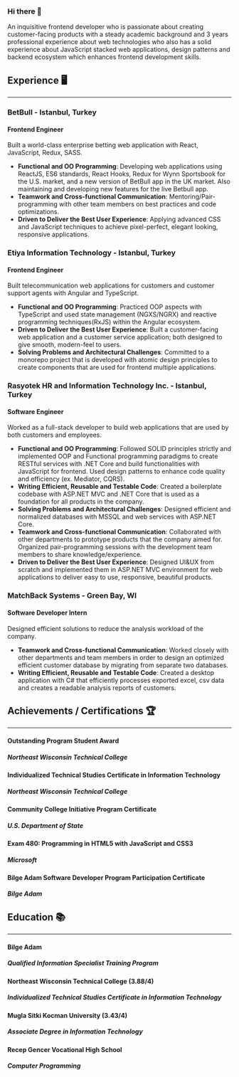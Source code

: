 ### Hi there 👋
An inquisitive frontend developer who is passionate about creating customer-facing products with a steady academic background and 3 years professional experience about web technologies who also has a solid experience about JavaScript stacked web applications, design patterns and backend ecosystem which enhances frontend development skills.

## Experience 🖥
---
### **BetBull** - Istanbul, Turkey
#### **Frontend Engineer**
Built a world-class enterprise betting web application with React, JavaScript, Redux, SASS.
- **Functional and OO Programming**: Developing web applications using ReactJS, ES6 standards, React Hooks, Redux for Wynn Sportsbook for the U.S. market, and a new version of BetBull app in the UK market. Also maintaining and developing new features for the live Betbull app.
- **Teamwork and Cross-functional Communication**: Mentoring/Pair-programming with other team members on best practices and code optimizations.
- **Driven to Deliver the Best User Experience**: Applying advanced CSS and JavaScript techniques to achieve pixel-perfect, elegant looking, responsive applications.

### **Etiya Information Technology** - Istanbul, Turkey
#### **Frontend Engineer**
Built telecommunication web applications for customers and customer support agents with Angular and TypeScript.
- **Functional and OO Programming**: Practiced OOP aspects with TypeScript and used state management (NGXS/NGRX) and reactive programming techniques(RxJS) within the Angular ecosystem.
- **Driven to Deliver the Best User Experience**: Built a customer-facing web application and a customer service application; both designed to give smooth, modern-feel to users.
- **Solving Problems and Architectural Challenges**: Committed to a monorepo project that is developed with atomic design principles to create components that are used for frontend multiple applications.

### **Rasyotek HR and Information Technology Inc.** - Istanbul, Turkey
#### **Software Engineer**
Worked as a full-stack developer to build web applications that are used by both customers and employees.
- **Functional and OO Programming**: Followed SOLID principles strictly and implemented OOP and Functional programming paradigms to create RESTful services with .NET Core and build functionalities with JavaScript for frontend. Used design patterns to enhance code quality and efficiency (ex. Mediator, CQRS).
- **Writing Efficient, Reusable and Testable Code**: Created a boilerplate codebase with ASP.NET MVC and .NET Core that is used as a foundation for all products in the company.
- **Solving Problems and Architectural Challenges**: Designed efficient and normalized databases with MSSQL and web services with ASP.NET Core.
- **Teamwork and Cross-functional Communication**: Collaborated with other departments to prototype products that the company aimed for. Organized pair-programming sessions with the development team members to share knowledge/experience.
- **Driven to Deliver the Best User Experience**: Designed UI&UX from scratch and implemented them in ASP.NET MVC environment for web applications to deliver easy to use, responsive, beautiful products.

### **MatchBack Systems** - Green Bay, WI
#### **Software Developer Intern**
Designed efficient solutions to reduce the analysis workload of the company.
- **Teamwork and Cross-functional Communication**: Worked closely with other departments and team members in order to design an optimized efficient customer database by migrating from separate two databases.
- **Writing Efficient, Reusable and Testable Code**: Created a desktop application with C# that efficiently processes exported excel, csv data and creates a readable analysis reports of customers.

## Achievements / Certifications 🏆
---
#### Outstanding Program Student Award
##### **Northeast Wisconsin Technical College**  

#### Individualized Technical Studies Certificate in Information Technology
##### **Northeast Wisconsin Technical College**  

#### Community College Initiative Program Certificate
##### **U.S. Department of State**

#### Exam 480: Programming in HTML5 with JavaScript and CSS3
##### **Microsoft**  

#### Bilge Adam Software Developer Program Participation Certificate	
##### **Bilge Adam**  

## Education 📚
---
#### **Bilge Adam**
##### Qualified Information Specialist Training Program  
#### **Northeast Wisconsin Technical College** (3.88/4)
##### Individualized Technical Studies Certificate in Information Technology  
#### **Mugla Sitki Kocman University** (3.43/4)
##### Associate Degree in Information Technology  
#### **Recep Gencer Vocational High School**
##### Computer Programming
